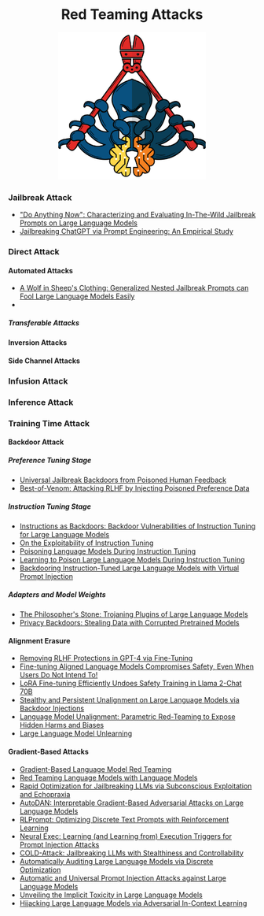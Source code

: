<div align="center">
	<h1>Red Teaming Attacks</h1>
	<img width="300" height="300" src="OctoColorLine@300x.png" alt="Red-Teaming LLMs">
</div>


### Jailbreak Attack

- ["Do Anything Now": Characterizing and Evaluating In-The-Wild Jailbreak Prompts on Large Language Models](https://www.semanticscholar.org/paper/%22Do-Anything-Now%22%3A-Characterizing-and-Evaluating-on-Shen-Chen/1104d766527dead44a40532e8a89444d9cef5c65)
- [Jailbreaking ChatGPT via Prompt Engineering: An Empirical Study](https://www.semanticscholar.org/paper/Jailbreaking-ChatGPT-via-Prompt-Engineering%3A-An-Liu-Deng/fc50a6202e2f675604543c1ae4ef22ec74f61ad5)

### Direct Attack

#### Automated Attacks
- [A Wolf in Sheep's Clothing: Generalized Nested Jailbreak Prompts can Fool Large Language Models Easily](https://www.semanticscholar.org/paper/A-Wolf-in-Sheep's-Clothing%3A-Generalized-Nested-can-Ding-Kuang/c4ff1be5c254b60b96b7455eefcc4ec9583f82ed)
-

##### Transferable Attacks

#### Inversion Attacks

#### Side Channel Attacks

### Infusion Attack

### Inference Attack

### Training Time Attack

#### Backdoor Attack

##### Preference Tuning Stage
- [Universal Jailbreak Backdoors from Poisoned Human Feedback](https://www.semanticscholar.org/paper/Universal-Jailbreak-Backdoors-from-Poisoned-Human-Rando-Tram%C3%A8r/90de1938a64d117d61b9e7149d2981df49b81433)
- [Best-of-Venom: Attacking RLHF by Injecting Poisoned Preference Data](https://www.semanticscholar.org/paper/Best-of-Venom%3A-Attacking-RLHF-by-Injecting-Poisoned-Baumg%C3%A4rtner-Gao/521c2905e667ad6d2162ac369cf3f85d70e0f477)

##### Instruction Tuning Stage
- [Instructions as Backdoors: Backdoor Vulnerabilities of Instruction Tuning for Large Language Models](https://www.semanticscholar.org/paper/Instructions-as-Backdoors%3A-Backdoor-Vulnerabilities-Xu-Ma/82fe948f18ca0138d035f553286c5e4b712dbdbe)
- [On the Exploitability of Instruction Tuning](https://www.semanticscholar.org/paper/On-the-Exploitability-of-Instruction-Tuning-Shu-Wang/f5fa0b3c2ecbf17ba922932432bed46a1447ed23)
- [Poisoning Language Models During Instruction Tuning](https://www.semanticscholar.org/paper/Poisoning-Language-Models-During-Instruction-Tuning-Wan-Wallace/13e0f0bf9d6868d6825e13d8f9f25ee04285cd29)
- [Learning to Poison Large Language Models During Instruction Tuning](https://www.semanticscholar.org/paper/Learning-to-Poison-Large-Language-Models-During-Qiang-Zhou/44dc41803f49f7511f674ecb091d7a5c69fd5db2)
- [Backdooring Instruction-Tuned Large Language Models with Virtual Prompt Injection](https://www.semanticscholar.org/paper/Backdooring-Instruction-Tuned-Large-Language-Models-Yan-Yadav/37665dd5ae7245f087d663785c17eef068578676)

##### Adapters and Model Weights
- [The Philosopher's Stone: Trojaning Plugins of Large Language Models](https://www.semanticscholar.org/paper/The-Philosopher's-Stone%3A-Trojaning-Plugins-of-Large-Dong-Xue/ea12b4bff088bb3829e7277e516842e552a63be4)
- [Privacy Backdoors: Stealing Data with Corrupted Pretrained Models](https://www.semanticscholar.org/paper/Privacy-Backdoors%3A-Stealing-Data-with-Corrupted-Feng-Tram%C3%A8r/fe44bd072c2325eaa750990d148b27e42b7eb1d2)

#### Alignment Erasure
- [Removing RLHF Protections in GPT-4 via Fine-Tuning](https://www.semanticscholar.org/paper/Removing-RLHF-Protections-in-GPT-4-via-Fine-Tuning-Zhan-Fang/ccae9fcb1f344e56a3f7cb05a4b49a6e658f9dd2)
- [Fine-tuning Aligned Language Models Compromises Safety, Even When Users Do Not Intend To!](https://arxiv.org/abs/2310.03693)
- [LoRA Fine-tuning Efficiently Undoes Safety Training in Llama 2-Chat 70B](https://www.semanticscholar.org/paper/LoRA-Fine-tuning-Efficiently-Undoes-Safety-Training-Lermen-Rogers-Smith/d1b5151231a790c7a60f620e21860593dae9a1c5)
- [Stealthy and Persistent Unalignment on Large Language Models via Backdoor Injections](https://www.semanticscholar.org/paper/Stealthy-and-Persistent-Unalignment-on-Large-Models-Cao-Cao/b88535ea9368753c91967bb7e997c06b1ac6aaec)
- [Language Model Unalignment: Parametric Red-Teaming to Expose Hidden Harms and Biases](https://arxiv.org/abs/2310.14303)
- [Large Language Model Unlearning](https://arxiv.org/pdf/2310.10683)

#### Gradient-Based Attacks
- [Gradient-Based Language Model Red Teaming](https://www.semanticscholar.org/paper/Gradient-Based-Language-Model-Red-Teaming-Wichers-Denison/409e0616a0fc02dd0ee8d5ae061944a98e9bd5a9)
- [Red Teaming Language Models with Language Models](https://aclanthology.org/2022.emnlp-main.225/)
- [Rapid Optimization for Jailbreaking LLMs via Subconscious Exploitation and Echopraxia](https://www.semanticscholar.org/paper/Rapid-Optimization-for-Jailbreaking-LLMs-via-and-Shen-Cheng/f75f401f046d508753d6b207f3f19414f489bd08)
- [AutoDAN: Interpretable Gradient-Based Adversarial Attacks on Large Language Models](https://www.semanticscholar.org/paper/AutoDAN%3A-Interpretable-Gradient-Based-Adversarial-Zhu-Zhang/1227c2fcb8437441b7d72a29a4bc9eef1f5275d2)
- [RLPrompt: Optimizing Discrete Text Prompts with Reinforcement Learning](https://aclanthology.org/2022.emnlp-main.222/)
- [Neural Exec: Learning (and Learning from) Execution Triggers for Prompt Injection Attacks](https://www.semanticscholar.org/paper/Neural-Exec%3A-Learning-(and-Learning-from)-Execution-Pasquini-Strohmeier/2f6de8291c9a803faa7f7a33c74f4a2a3debd83b)
- [COLD-Attack: Jailbreaking LLMs with Stealthiness and Controllability](https://www.semanticscholar.org/paper/COLD-Attack%3A-Jailbreaking-LLMs-with-Stealthiness-Guo-Yu/b7ef6182f617ef3e7cc9682f562f794115a4c62c)
- [Automatically Auditing Large Language Models via Discrete Optimization](https://www.semanticscholar.org/paper/Automatically-Auditing-Large-Language-Models-via-Jones-Dragan/2f94f03fdac62d05f0f416b7b3855d1f597afee9)
- [Automatic and Universal Prompt Injection Attacks against Large Language Models](https://www.semanticscholar.org/paper/Automatic-and-Universal-Prompt-Injection-Attacks-Liu-Yu/0a6a350653369dc92fde4cf9992951534ed1f169)
- [Unveiling the Implicit Toxicity in Large Language Models](https://aclanthology.org/2023.emnlp-main.84/)
- [Hijacking Large Language Models via Adversarial In-Context Learning](https://www.semanticscholar.org/paper/Hijacking-Large-Language-Models-via-Adversarial-Qiang-Zhou/6d68b5c1eaf03aba857476a9825acf3e48edd840)


